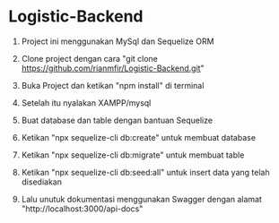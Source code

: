 # Logistic-Backend

1. Project ini menggunakan MySql dan Sequelize ORM

2. Clone project dengan cara "git clone https://github.com/rianmfir/Logistic-Backend.git"

3. Buka Project dan ketikan "npm install" di terminal

4. Setelah itu nyalakan XAMPP/mysql

5. Buat database dan table dengan bantuan Sequelize

6. Ketikan "npx sequelize-cli db:create" untuk membuat database

7. Ketikan "npx sequelize-cli db:migrate" untuk membuat table

8. Ketikan "npx sequelize-cli db:seed:all" untuk insert data yang telah disediakan

9. Lalu unutuk dokumentasi menggunakan Swagger dengan alamat "http://localhost:3000/api-docs"

